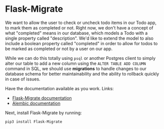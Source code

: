 <h1 id="flask-migrate">Flask-Migrate</h1>
<p>We want to allow the user to check or uncheck todo items in our Todo app, to mark them as completed or not. Right now, we don't have a concept of what "completed" means in our database, which models a Todo with a single property called "description". We'd like to extend the model to also include a boolean property called "completed" in order to allow for todos to be marked as completed or not by a user on our app.</p>

<p>While we can do this totally using <code>psql</code> or another Postgres client to simply alter our table to add a new column using the <code>ALTER TABLE ADD COLUMN</code> command in SQL, we should use <strong>migrations</strong> to handle changes to our database schema for better maintainability and the ability to rollback quickly in case of issues.</p>

<div class="index-module--markdown--2MdcR ureact-markdown "><p>Have the documentation available as you work. Links:</p>
    <ul>
    <li><a target="_blank" href="https://flask-migrate.readthedocs.io/en/latest/">Flask-Migrate documentation</a></li>
    <li><a target="_blank" href="https://alembic.sqlalchemy.org/en/latest/">Alembic documentation</a></li>
    </ul>
    <p>Next, install Flask-Migrate by running:</p>
    <pre><code class="lang-bash">pip3 install Flask-Migrate
    </code></pre>
</div>